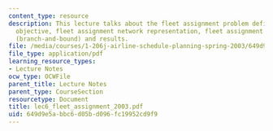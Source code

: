 ```yaml
---
content_type: resource
description: This lecture talks about the fleet assignment problem definition and
  objective, fleet assignment network representation, fleet assignment model, solution
  (branch-and-bound) and results.
file: /media/courses/1-206j-airline-schedule-planning-spring-2003/649d9e5abbc6d05bd096fc19952cd9f9_lec6_fleet_assignment_2003.pdf
file_type: application/pdf
learning_resource_types:
- Lecture Notes
ocw_type: OCWFile
parent_title: Lecture Notes
parent_type: CourseSection
resourcetype: Document
title: lec6_fleet_assignment_2003.pdf
uid: 649d9e5a-bbc6-d05b-d096-fc19952cd9f9
---
```

